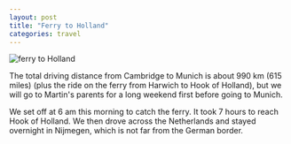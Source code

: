```yaml
---
layout: post
title: "Ferry to Holland"
categories: travel
---
```

<img src="/sabbaticaldiary/images/2022-08-12.jpg" alt="ferry to Holland" class="center">

The total driving distance from Cambridge to Munich is about 990 km (615 miles) (plus the ride on the ferry from Harwich to Hook of Holland), but we will go to Martin's parents for a long weekend first before going to Munich. 

We set off at 6 am this morning to catch the ferry. It took 7 hours to reach Hook of Holland. We then drove across the Netherlands and stayed overnight in Nijmegen, which is not far from the German border.  